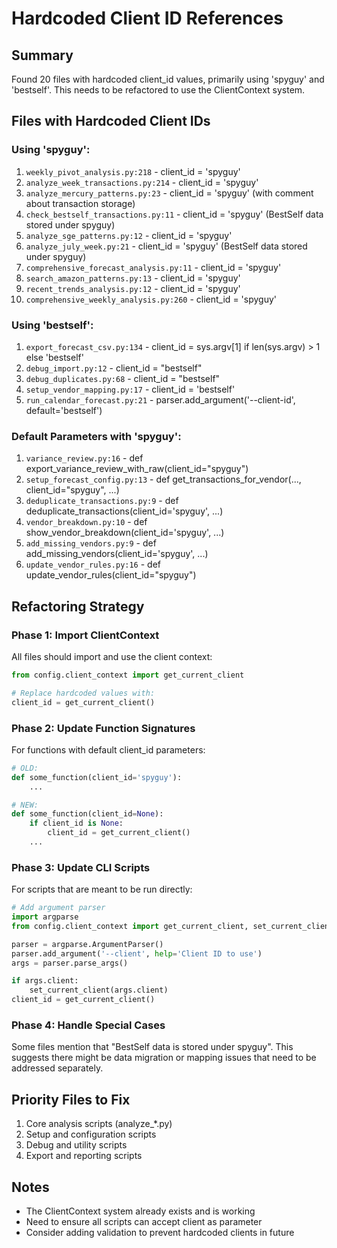 # Hardcoded Client ID References

## Summary
Found 20 files with hardcoded client_id values, primarily using 'spyguy' and 'bestself'. This needs to be refactored to use the ClientContext system.

## Files with Hardcoded Client IDs

### Using 'spyguy':
1. `weekly_pivot_analysis.py:218` - client_id = 'spyguy'
2. `analyze_week_transactions.py:214` - client_id = 'spyguy'
3. `analyze_mercury_patterns.py:23` - client_id = 'spyguy' (with comment about transaction storage)
4. `check_bestself_transactions.py:11` - client_id = 'spyguy' (BestSelf data stored under spyguy)
5. `analyze_sge_patterns.py:12` - client_id = 'spyguy'
6. `analyze_july_week.py:21` - client_id = 'spyguy' (BestSelf data stored under spyguy)
7. `comprehensive_forecast_analysis.py:11` - client_id = 'spyguy'
8. `search_amazon_patterns.py:13` - client_id = 'spyguy'
9. `recent_trends_analysis.py:12` - client_id = 'spyguy'
10. `comprehensive_weekly_analysis.py:260` - client_id = 'spyguy'

### Using 'bestself':
1. `export_forecast_csv.py:134` - client_id = sys.argv[1] if len(sys.argv) > 1 else 'bestself'
2. `debug_import.py:12` - client_id = "bestself"
3. `debug_duplicates.py:68` - client_id = "bestself"
4. `setup_vendor_mapping.py:17` - client_id = 'bestself'
5. `run_calendar_forecast.py:21` - parser.add_argument('--client-id', default='bestself')

### Default Parameters with 'spyguy':
1. `variance_review.py:16` - def export_variance_review_with_raw(client_id="spyguy")
2. `setup_forecast_config.py:13` - def get_transactions_for_vendor(..., client_id="spyguy", ...)
3. `deduplicate_transactions.py:9` - def deduplicate_transactions(client_id='spyguy', ...)
4. `vendor_breakdown.py:10` - def show_vendor_breakdown(client_id='spyguy', ...)
5. `add_missing_vendors.py:9` - def add_missing_vendors(client_id='spyguy', ...)
6. `update_vendor_rules.py:16` - def update_vendor_rules(client_id="spyguy")

## Refactoring Strategy

### Phase 1: Import ClientContext
All files should import and use the client context:
```python
from config.client_context import get_current_client

# Replace hardcoded values with:
client_id = get_current_client()
```

### Phase 2: Update Function Signatures
For functions with default client_id parameters:
```python
# OLD:
def some_function(client_id='spyguy'):
    ...

# NEW:
def some_function(client_id=None):
    if client_id is None:
        client_id = get_current_client()
    ...
```

### Phase 3: Update CLI Scripts
For scripts that are meant to be run directly:
```python
# Add argument parser
import argparse
from config.client_context import get_current_client, set_current_client

parser = argparse.ArgumentParser()
parser.add_argument('--client', help='Client ID to use')
args = parser.parse_args()

if args.client:
    set_current_client(args.client)
client_id = get_current_client()
```

### Phase 4: Handle Special Cases
Some files mention that "BestSelf data is stored under spyguy". This suggests there might be data migration or mapping issues that need to be addressed separately.

## Priority Files to Fix
1. Core analysis scripts (analyze_*.py)
2. Setup and configuration scripts
3. Debug and utility scripts
4. Export and reporting scripts

## Notes
- The ClientContext system already exists and is working
- Need to ensure all scripts can accept client as parameter
- Consider adding validation to prevent hardcoded clients in future